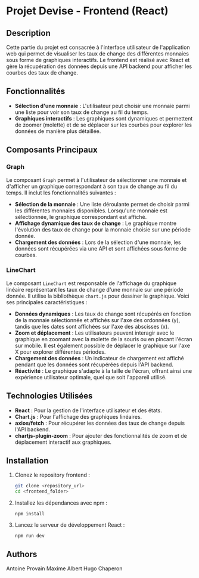 # Projet Devise - Frontend (React)

## Description

Cette partie du projet est consacrée à l'interface utilisateur de l'application web qui permet de visualiser les taux de change des différentes monnaies sous forme de graphiques interactifs. Le frontend est réalisé avec React et gère la récupération des données depuis une API backend pour afficher les courbes des taux de change.

## Fonctionnalités

- **Sélection d'une monnaie** : L'utilisateur peut choisir une monnaie parmi une liste pour voir son taux de change au fil du temps.
- **Graphiques interactifs** : Les graphiques sont dynamiques et permettent de zoomer (molette) et de se déplacer sur les courbes pour explorer les données de manière plus détaillée.

## Composants Principaux

### Graph

Le composant `Graph` permet à l'utilisateur de sélectionner une monnaie et d'afficher un graphique correspondant à son taux de change au fil du temps. Il inclut les fonctionnalités suivantes :

- **Sélection de la monnaie** : Une liste déroulante permet de choisir parmi les différentes monnaies disponibles. Lorsqu'une monnaie est sélectionnée, le graphique correspondant est affiché.
- **Affichage dynamique des taux de change** : Le graphique montre l'évolution des taux de change pour la monnaie choisie sur une période donnée.
- **Chargement des données** : Lors de la sélection d'une monnaie, les données sont récupérées via une API et sont affichées sous forme de courbes.

### LineChart

Le composant `LineChart` est responsable de l'affichage du graphique linéaire représentant les taux de change d'une monnaie sur une période donnée. Il utilise la bibliothèque `chart.js` pour dessiner le graphique. Voici ses principales caractéristiques :

- **Données dynamiques** : Les taux de change sont récupérés en fonction de la monnaie sélectionnée et affichés sur l'axe des ordonnées (y), tandis que les dates sont affichées sur l'axe des abscisses (x).
- **Zoom et déplacement** : Les utilisateurs peuvent interagir avec le graphique en zoomant avec la molette de la souris ou en pincant l'écran sur mobile. Il est également possible de déplacer le graphique sur l'axe X pour explorer différentes périodes.
- **Chargement des données** : Un indicateur de chargement est affiché pendant que les données sont récupérées depuis l'API backend.
- **Réactivité** : Le graphique s'adapte à la taille de l'écran, offrant ainsi une expérience utilisateur optimale, quel que soit l'appareil utilisé.

## Technologies Utilisées

- **React** : Pour la gestion de l'interface utilisateur et des états.
- **Chart.js** : Pour l'affichage des graphiques linéaires.
- **axios/fetch** : Pour récupérer les données des taux de change depuis l'API backend.
- **chartjs-plugin-zoom** : Pour ajouter des fonctionnalités de zoom et de déplacement interactif aux graphiques.

## Installation

1. Clonez le repository frontend :
   
   ```bash
   git clone <repository_url>
   cd <frontend_folder>
   ```

2. Installez les dépendances avec npm :
   ```
   npm install
   ```

3. Lancez le serveur de développement React :
   ```
   npm run dev
   ```

## Authors
Antoine Provain
Maxime Albert
Hugo Chaperon
